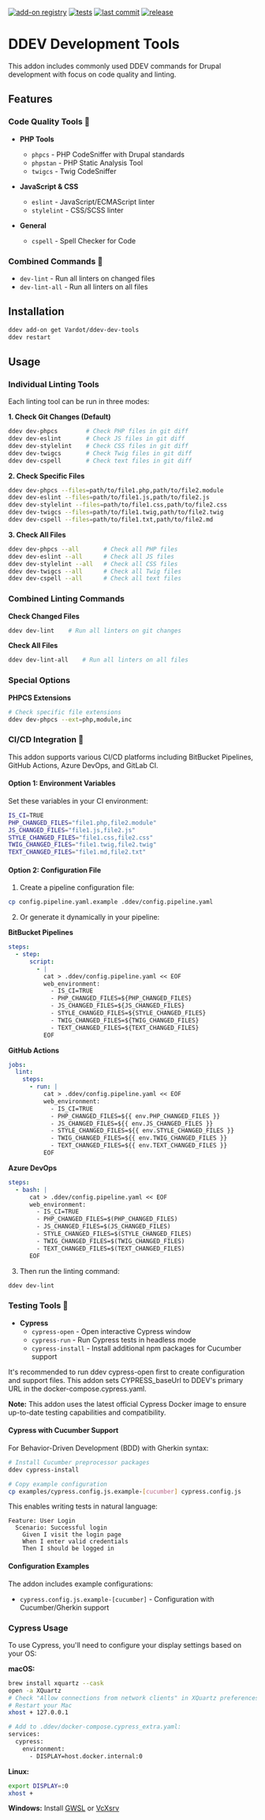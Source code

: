 [![add-on registry](https://img.shields.io/badge/DDEV-Add--on_Registry-blue)](https://addons.ddev.com)
[![tests](https://github.com/Vardot/ddev-dev-tools/actions/workflows/tests.yml/badge.svg?branch=main)](https://github.com/Vardot/ddev-dev-tools/actions/workflows/tests.yml?query=branch%3Amain)
[![last commit](https://img.shields.io/github/last-commit/Vardot/ddev-dev-tools)](https://github.com/Vardot/ddev-dev-tools/commits)
[![release](https://img.shields.io/github/v/release/Vardot/ddev-dev-tools)](https://github.com/Vardot/ddev-dev-tools/releases/latest)

# DDEV Development Tools

This addon includes commonly used DDEV commands for Drupal development with focus on code quality and linting.

## Features

### Code Quality Tools 🧹

- **PHP Tools**
  - `phpcs` - PHP CodeSniffer with Drupal standards
  - `phpstan` - PHP Static Analysis Tool
  - `twigcs` - Twig CodeSniffer

- **JavaScript & CSS**
  - `eslint` - JavaScript/ECMAScript linter
  - `stylelint` - CSS/SCSS linter

- **General**
  - `cspell` - Spell Checker for Code

### Combined Commands 🚀

- `dev-lint` - Run all linters on changed files
- `dev-lint-all` - Run all linters on all files

## Installation

```bash
ddev add-on get Vardot/ddev-dev-tools
ddev restart
```

## Usage

### Individual Linting Tools

Each linting tool can be run in three modes:

**1. Check Git Changes (Default)**
```bash
ddev dev-phpcs        # Check PHP files in git diff
ddev dev-eslint       # Check JS files in git diff
ddev dev-stylelint    # Check CSS files in git diff
ddev dev-twigcs       # Check Twig files in git diff
ddev dev-cspell       # Check text files in git diff
```

**2. Check Specific Files**
```bash
ddev dev-phpcs --files=path/to/file1.php,path/to/file2.module
ddev dev-eslint --files=path/to/file1.js,path/to/file2.js
ddev dev-stylelint --files=path/to/file1.css,path/to/file2.css
ddev dev-twigcs --files=path/to/file1.twig,path/to/file2.twig
ddev dev-cspell --files=path/to/file1.txt,path/to/file2.md
```

**3. Check All Files**
```bash
ddev dev-phpcs --all       # Check all PHP files
ddev dev-eslint --all      # Check all JS files
ddev dev-stylelint --all   # Check all CSS files
ddev dev-twigcs --all      # Check all Twig files
ddev dev-cspell --all      # Check all text files
```

### Combined Linting Commands

**Check Changed Files**
```bash
ddev dev-lint    # Run all linters on git changes
```

**Check All Files**
```bash
ddev dev-lint-all    # Run all linters on all files
```

### Special Options

**PHPCS Extensions**
```bash
# Check specific file extensions
ddev dev-phpcs --ext=php,module,inc
```

### CI/CD Integration 🔄

This addon supports various CI/CD platforms including BitBucket Pipelines, GitHub Actions, Azure DevOps, and GitLab CI.

#### Option 1: Environment Variables

Set these variables in your CI environment:
```bash
IS_CI=TRUE
PHP_CHANGED_FILES="file1.php,file2.module"
JS_CHANGED_FILES="file1.js,file2.js"
STYLE_CHANGED_FILES="file1.css,file2.css"
TWIG_CHANGED_FILES="file1.twig,file2.twig"
TEXT_CHANGED_FILES="file1.md,file2.txt"
```

#### Option 2: Configuration File

1. Create a pipeline configuration file:
```bash
cp config.pipeline.yaml.example .ddev/config.pipeline.yaml
```

2. Or generate it dynamically in your pipeline:

**BitBucket Pipelines**
```yaml
steps:
  - step:
      script:
        - |
          cat > .ddev/config.pipeline.yaml << EOF
          web_environment:
            - IS_CI=TRUE
            - PHP_CHANGED_FILES=${PHP_CHANGED_FILES}
            - JS_CHANGED_FILES=${JS_CHANGED_FILES}
            - STYLE_CHANGED_FILES=${STYLE_CHANGED_FILES}
            - TWIG_CHANGED_FILES=${TWIG_CHANGED_FILES}
            - TEXT_CHANGED_FILES=${TEXT_CHANGED_FILES}
          EOF
```

**GitHub Actions**
```yaml
jobs:
  lint:
    steps:
      - run: |
          cat > .ddev/config.pipeline.yaml << EOF
          web_environment:
            - IS_CI=TRUE
            - PHP_CHANGED_FILES=${{ env.PHP_CHANGED_FILES }}
            - JS_CHANGED_FILES=${{ env.JS_CHANGED_FILES }}
            - STYLE_CHANGED_FILES=${{ env.STYLE_CHANGED_FILES }}
            - TWIG_CHANGED_FILES=${{ env.TWIG_CHANGED_FILES }}
            - TEXT_CHANGED_FILES=${{ env.TEXT_CHANGED_FILES }}
          EOF
```

**Azure DevOps**
```yaml
steps:
  - bash: |
      cat > .ddev/config.pipeline.yaml << EOF
      web_environment:
        - IS_CI=TRUE
        - PHP_CHANGED_FILES=$(PHP_CHANGED_FILES)
        - JS_CHANGED_FILES=$(JS_CHANGED_FILES)
        - STYLE_CHANGED_FILES=$(STYLE_CHANGED_FILES)
        - TWIG_CHANGED_FILES=$(TWIG_CHANGED_FILES)
        - TEXT_CHANGED_FILES=$(TEXT_CHANGED_FILES)
      EOF
```

3. Then run the linting command:
```bash
ddev dev-lint
```

### Testing Tools 🧪
- **Cypress**
  - `cypress-open` - Open interactive Cypress window
  - `cypress-run` - Run Cypress tests in headless mode
  - `cypress-install` - Install additional npm packages for Cucumber support

It's recommended to run ddev cypress-open first to create configuration and support files. This addon sets CYPRESS_baseUrl to DDEV's primary URL in the docker-compose.cypress.yaml.

**Note:** This addon uses the latest official Cypress Docker image to ensure up-to-date testing capabilities and compatibility.

#### Cypress with Cucumber Support

For Behavior-Driven Development (BDD) with Gherkin syntax:

```bash
# Install Cucumber preprocessor packages
ddev cypress-install

# Copy example configuration
cp examples/cypress.config.js.example-[cucumber] cypress.config.js
```

This enables writing tests in natural language:
```gherkin
Feature: User Login
  Scenario: Successful login
    Given I visit the login page
    When I enter valid credentials
    Then I should be logged in
```

#### Configuration Examples

The addon includes example configurations:
- `cypress.config.js.example-[cucumber]` - Configuration with Cucumber/Gherkin support

### Cypress Usage

To use Cypress, you'll need to configure your display settings based on your OS:

**macOS:**
```bash
brew install xquartz --cask
open -a XQuartz
# Check "Allow connections from network clients" in XQuartz preferences
# Restart your Mac
xhost + 127.0.0.1

# Add to .ddev/docker-compose.cypress_extra.yaml:
services:
  cypress:
    environment:
      - DISPLAY=host.docker.internal:0
```

**Linux:**
```bash
export DISPLAY=:0
xhost +
```

**Windows:**
Install [GWSL](https://www.microsoft.com/en-us/p/gwsl/9nl6kd1h33v3) or [VcXsrv](https://sourceforge.net/projects/vcxsrv/)

